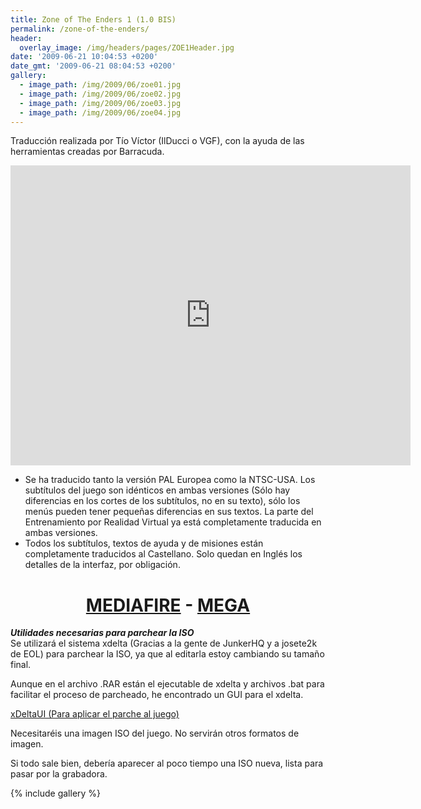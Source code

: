 ```yaml
---
title: Zone of The Enders 1 (1.0 BIS)
permalink: /zone-of-the-enders/
header:
  overlay_image: /img/headers/pages/ZOE1Header.jpg
date: '2009-06-21 10:04:53 +0200'
date_gmt: '2009-06-21 08:04:53 +0200'
gallery:
  - image_path: /img/2009/06/zoe01.jpg
  - image_path: /img/2009/06/zoe02.jpg
  - image_path: /img/2009/06/zoe03.jpg
  - image_path: /img/2009/06/zoe04.jpg
---
```

Traducción realizada por Tío Víctor (IlDucci o VGF), con la ayuda de las herramientas 
creadas por Barracuda.

<center><iframe width="640" height="480" src="https://www.youtube-nocookie.com/embed/j9e-fzb2_0E?rel=0" frameborder="0" allow="accelerometer; autoplay; encrypted-media; gyroscope; picture-in-picture" allowfullscreen></iframe></center>

- Se ha traducido tanto la versión PAL Europea como la NTSC-USA. Los subtítulos del juego 
son idénticos en ambas versiones (Sólo hay diferencias en los cortes de los subtítulos, 
no en su texto), sólo los menús pueden tener pequeñas diferencias en sus textos. La parte 
del Entrenamiento por Realidad Virtual ya está completamente traducida en ambas versiones.  
- Todos los subtítulos, textos de ayuda y de misiones están completamente traducidos al 
Castellano. Solo quedan en Inglés los detalles de la interfaz, por obligación.

<h1 style="text-align: center;"><strong><a href="http://www.mediafire.com/download/t48jbt81mbf6jtt/ZoneOfTheEnders-TraduESP10Bis.rar">MEDIAFIRE</a> - <a href="https://mega.nz/#!IBEy0R5Z!jHNco96l2juGHwdbAZmRwhaKCNqDxm1rhC5EGMoT9eY">MEGA</a></strong></h1>

_**Utilidades necesarias para parchear la ISO**_  
Se utilizará el sistema xdelta (Gracias a la gente de JunkerHQ y a josete2k de EOL) 
para parchear la ISO, ya que al editarla estoy cambiando su tamaño final.

Aunque en el archivo .RAR están el ejecutable de xdelta y archivos .bat para facilitar 
el proceso de parcheado, he encontrado un GUI para el xdelta.

[xDeltaUI (Para aplicar el parche al juego)](http://www.romhacking.net/utilities/598/)

Necesitaréis una imagen ISO del juego. No servirán otros formatos de imagen.

Si todo sale bien, debería aparecer al poco tiempo una ISO nueva, lista para pasar por la grabadora.

{% include gallery %}
